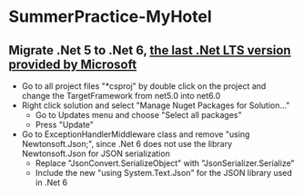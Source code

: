# SummerPractice-MyHotel

## Migrate .Net 5 to .Net 6, [the last .Net LTS version provided by Microsoft](https://dotnet.microsoft.com/en-us/platform/support/policy)
* Go to all project files "*csproj" by double click on the project and change the TargetFramework from net5.0 into net6.0
* Right click solution and select "Manage Nuget Packages for Solution..."
  * Go to Updates menu and choose "Select all packages"
  * Press "Update"
* Go to ExceptionHandlerMiddleware class and remove "using Newtonsoft.Json;", since .Net 6 does not use the library Newtonsoft.Json for JSON serialization
  * Replace "JsonConvert.SerializeObject" with "JsonSerializer.Serialize"
  * Include the new "using System.Text.Json" for the JSON library used in .Net 6
